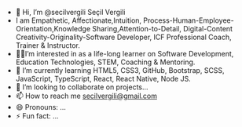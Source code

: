 - 👋 Hi, I’m @secilvergili Seçil Vergili
- I am Empathetic, Affectionate,Intuition, Process-Human-Employee-Orientation,Knowledge Sharing,Attention-to-Detail,
  Digital-Content Creativity-Originality-Software Developer, ICF Professional Coach, Trainer & Instructor.
-  📌📌I’m interested in as a life-long learner on Software Development, Education Technologies, STEM, Coaching & Mentoring.
- 🌱 I’m currently learning HTML5, CSS3, GitHub, Bootstrap, SCSS, JavaScript, TypeScript, React, React Native, Node JS.
- 💞️ I’m looking to collaborate on projects...
- 📫 How to reach me secilvergili@gmail.com
- 😄 Pronouns: ...
- ⚡ Fun fact: ...

<!---
secilvergili/secilvergili is a ✨ special ✨ repository because its `README.md` (this file) appears on your GitHub profile.
You can click the Preview link to take a look at your changes.
--->

